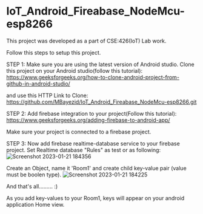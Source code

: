 # IoT_Android_Fireabase_NodeMcu-esp8266
This project was developed as a part of CSE:426(IoT) Lab work.

Follow this steps to setup this project.

STEP 1:
Make sure you are using the latest version of Android studio.
Clone this project on your Android studio(follow this tutorial):
https://www.geeksforgeeks.org/how-to-clone-android-project-from-github-in-android-studio/

and use this HTTP Link to Clone:
https://github.com/MBayezid/IoT_Android_Fireabase_NodeMcu-esp8266.git

STEP 2:
Add firebase integration to your project(Follow this tutorial):
https://www.geeksforgeeks.org/adding-firebase-to-android-app/

Make sure your project is connected to a firebase project.

STEP 3:
Now add firebase realtime-database service to your firebase project.
Set Realtime database "Rules" as test or as following:
![Screenshot 2023-01-21 184356](https://user-images.githubusercontent.com/42944621/213867374-6d71b6f3-c691-4f4e-8843-ce4bbf4f1ec7.png)

Create an Object, name it 'Room1' and create child key-value pair (value must be boolen type).
![Screenshot 2023-01-21 184225](https://user-images.githubusercontent.com/42944621/213867332-6f3217bc-6115-4240-934b-d2c6bf6554ab.png)

And that's all......... :)

As you add key-values to your Room1, keys will appear on your android application Home view.


